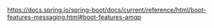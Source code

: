 
https://docs.spring.io/spring-boot/docs/current/reference/html/boot-features-messaging.html#boot-features-amqp
